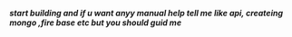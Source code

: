 ***start building and if u want anyy manual help tell me like api, createing mongo ,fire base etc but you should guid me***